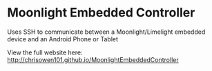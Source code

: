 # Moonlight Embedded Controller
Uses SSH to communicate between a Moonlight/Limelight embedded device and an Android Phone or Tablet

View the full website here:
http://chrisowen101.github.io/MoonlightEmbeddedController
